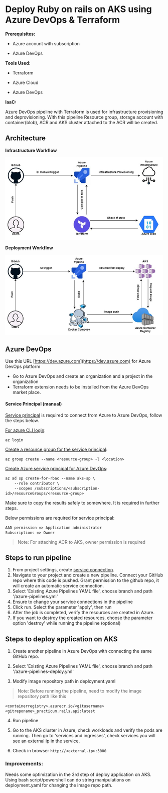 # Deploy Ruby on rails on AKS using Azure DevOps & Terraform

**Prerequisites:**

- Azure account with subscription

- Azure DevOps

**Tools Used:**

- Terraform

- Azure Cloud

- Azure DevOps

**IaaC:**

Azure DevOps pipeline with Terraform is used for infrastructure provisioning and deprovisioning. With this pipeline Resource group, storage account with container(blob), ACR and AKS cluster attached to the ACR will be created.

## Architecture

**Infrastructure Workflow**

!["Infrastructure"](assets/azure-terrafrom.jpg?raw=true)

**Deployment Workflow**

!["Deployment Architecture"](assets/deployment-archi.jpg?raw=true)

## Azure DevOps

Use this URL [https://dev.azure.com](https://dev.azure.com) for Azure DevOps platform
- Go to Azure DevOps and create an organization and a project in the organization
- Terraform extension needs to be installed from the Azure DevOps market place.

#### Service Principal (manual)

[Service principal](https://learn.microsoft.com/en-us/cli/azure/create-an-azure-service-principal-azure-cli) is required to connect from Azure to Azure DevOps, follow the steps below.

<u>For azure CLI login</u>:

```
az login
```

<u> Create a resource group for the service principal</u>:

```
az group create --name <resource-group> -l <location>
```
<u> Create Azure service principal for Azure DevOps</u>:
```
az ad sp create-for-rbac --name aks-sp \
	--role contributor \
	--scopes /subscriptions/<subscription-id>/resourceGroups/<resource-group>
```
Make sure to copy the results safely to somewhere. It is required in further steps.

Below permissions are required for service principal:

    AAD permission => Application administrator
    Subscriptions => Owner

 
> Note: For attaching ACR to AKS, owner permission is required

## Steps to run pipeline

 1. From project settings, create [service connection](https://learn.microsoft.com/en-us/azure/devops/pipelines/library/service-endpoints?view=azure-devops&tabs=yaml).
 2. Navigate to your project and create a new pipeline. Connect your GitHub repo where this code is pushed. Grant permission to the github repo, it will create an automatic service connection.
 3. Select 'Existing Azure Pipelines YAML file', choose branch and path '/azure-pipelines.yml'
 4. Ensure to change your service connections in the pipeline
 5. Click run. Select the parameter 'apply', then run
 6. After the job is completed, verify the resources are created in Azure.
 7. If you want to destroy the created resources, choose the parameter option 'destroy' while running the pipeline (optional)

## Steps to deploy application on AKS

1. Create another pipeline in Azure DevOps with connecting the same GitHub repo.

2. Select 'Existing Azure Pipelines YAML file', choose branch and path '/azure-pipelines-deploy.yml'

3. Modify image repository path in deployment.yaml

> Note: Before running the pipeline, need to modify the image repository
> path like this

    <containerregistry>.azurecr.io/<gitusername><gitreponame>_practicum.rails.api:latest

4. Run pipeline

5. Go to the AKS cluster in Azure, check workloads and verify the pods are running. Then go to 'services and ingresses', check services you will see an external ip in the service.

6. Check in browser `http://<external-ip>:3000`


### Improvements:
Needs some optimization in the 3rd step of deploy application on AKS. Using bash script/powershell can do string manipulations on deployment.yaml for changing the image repo path.